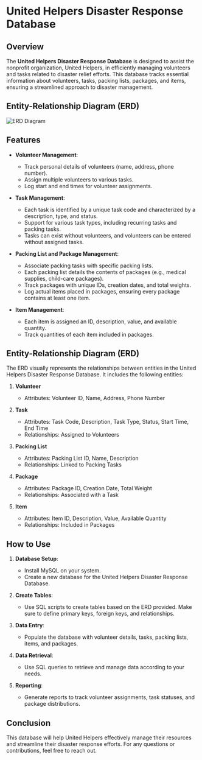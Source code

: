 # United Helpers Disaster Response Database

## Overview
The **United Helpers Disaster Response Database** is designed to assist the nonprofit organization, United Helpers, in efficiently managing volunteers and tasks related to disaster relief efforts. This database tracks essential information about volunteers, tasks, packing lists, packages, and items, ensuring a streamlined approach to disaster management.

## Entity-Relationship Diagram (ERD)
![ERD Diagram](https://github.com/yourusername/yourrepository/blob/main/yourimage.png?raw=true)

## Features
- **Volunteer Management**: 
  - Track personal details of volunteers (name, address, phone number).
  - Assign multiple volunteers to various tasks.
  - Log start and end times for volunteer assignments.

- **Task Management**: 
  - Each task is identified by a unique task code and characterized by a description, type, and status.
  - Support for various task types, including recurring tasks and packing tasks.
  - Tasks can exist without volunteers, and volunteers can be entered without assigned tasks.

- **Packing List and Package Management**:
  - Associate packing tasks with specific packing lists.
  - Each packing list details the contents of packages (e.g., medical supplies, child-care packages).
  - Track packages with unique IDs, creation dates, and total weights.
  - Log actual items placed in packages, ensuring every package contains at least one item.

- **Item Management**:
  - Each item is assigned an ID, description, value, and available quantity.
  - Track quantities of each item included in packages.

## Entity-Relationship Diagram (ERD)
The ERD visually represents the relationships between entities in the United Helpers Disaster Response Database. It includes the following entities:

1. **Volunteer**
   - Attributes: Volunteer ID, Name, Address, Phone Number

2. **Task**
   - Attributes: Task Code, Description, Task Type, Status, Start Time, End Time
   - Relationships: Assigned to Volunteers

3. **Packing List**
   - Attributes: Packing List ID, Name, Description
   - Relationships: Linked to Packing Tasks

4. **Package**
   - Attributes: Package ID, Creation Date, Total Weight
   - Relationships: Associated with a Task

5. **Item**
   - Attributes: Item ID, Description, Value, Available Quantity
   - Relationships: Included in Packages

## How to Use
1. **Database Setup**:
   - Install MySQL on your system.
   - Create a new database for the United Helpers Disaster Response Database.

2. **Create Tables**:
   - Use SQL scripts to create tables based on the ERD provided. Make sure to define primary keys, foreign keys, and relationships.

3. **Data Entry**:
   - Populate the database with volunteer details, tasks, packing lists, items, and packages.

4. **Data Retrieval**:
   - Use SQL queries to retrieve and manage data according to your needs.

5. **Reporting**:
   - Generate reports to track volunteer assignments, task statuses, and package distributions.

## Conclusion
This database will help United Helpers effectively manage their resources and streamline their disaster response efforts. For any questions or contributions, feel free to reach out.
